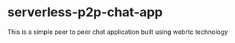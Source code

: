 # serverless-p2p-chat-app
This is a simple peer to peer chat application built using webrtc technology
